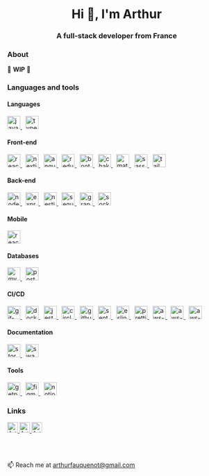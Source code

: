 <h1 align="center">Hi 👋, I'm Arthur</h1>
<h3 align="center">A full-stack developer from France</h3>

<h3>About</h3>

🚧 **WIP** 🚧

<h3 align="left">Languages and tools</h3>

<h4 align="left">Languages</h4>
<a href="#" target="blank" rel="noreferrer">
  <img alt="javascript-svgrepo-com" src="https://user-images.githubusercontent.com/17045144/213675275-239ade3e-2c68-456a-8b52-6a93214efa90.svg" height="30" width="30" />
</a>
&nbsp;
<a href="#" target="blank" rel="noreferrer">
  <img alt="typescript-icon-svgrepo-com" src="https://user-images.githubusercontent.com/17045144/213675316-ce12ae7e-2e54-4dbc-ba9f-e2599a9ef769.svg" height="30" width="30" />
</a>

<h4 align="left">Front-end</h4>
<a href="#" target="blank" rel="noreferrer">
  <img alt="react" src="https://user-images.githubusercontent.com/17045144/213679423-144db434-1243-43c8-944a-60315a7c035e.svg" height="30" width="30" />
</a>
&nbsp;
<a href="#" target="blank" rel="noreferrer">
  <img alt="nextjs" src="https://user-images.githubusercontent.com/17045144/213679818-2f980492-184e-430d-8066-3af42e960ee5.svg" height="30" width="30" />
</a>
&nbsp;
<a href="#" target="blank" rel="noreferrer">
  <img alt="angular" src="https://user-images.githubusercontent.com/17045144/213673021-1ae7b75e-44bb-4907-8edd-737323916e09.svg" height="30" width="30" />
</a>
&nbsp;
<a href="#" target="blank" rel="noreferrer">
  <img alt="redux" src="https://user-images.githubusercontent.com/17045144/213676203-e289f1dc-8462-415f-b4e1-c4b5bae36296.svg" height="30" width="30" />
</a>
&nbsp;
<a href="#" target="blank" rel="noreferrer">
  <img alt="bootstrap-svgrepo-com" src="https://user-images.githubusercontent.com/17045144/213676106-4b2029a7-82be-497a-b38c-2998bda82362.svg" height="30" width="30" />
</a>
&nbsp;
<a href="#" target="blank" rel="noreferrer">
  <img alt="chakra-ui" src="https://user-images.githubusercontent.com/17045144/213676107-187e800e-1d26-4545-bf7d-2c5d729c1f7e.png" height="30" width="30" />
</a>
&nbsp;
<a href="#" target="blank" rel="noreferrer">
  <img alt="material-ui-svgrepo-com" src="https://user-images.githubusercontent.com/17045144/213676108-1d2e8a33-cf9b-4fd7-82ab-8b8947206f2d.svg" height="30" width="30" />
</a>
&nbsp;
<a href="#" target="blank" rel="noreferrer">
  <img alt="sass" src="https://user-images.githubusercontent.com/17045144/213676220-f0b7608f-2236-4973-9ca3-391dc1339567.svg" height="30" width="30" />
</a>
&nbsp;
<a href="#" target="blank" rel="noreferrer">
  <img alt="tailwind-svgrepo-com" src="https://user-images.githubusercontent.com/17045144/213676421-351d862a-766d-4c16-84d2-f85d02f26f9e.svg" height="30" width="30" />
</a>

<h4 align="left">Back-end</h4>
<a href="#" target="blank" rel="noreferrer">
  <img alt="nodejs-1-logo-svgrepo-com" src="https://user-images.githubusercontent.com/17045144/213674756-8a16c33f-c467-4930-a3b9-f88d62f9b504.svg" height="30" width="30" />
</a>
&nbsp;
<a href="#" target="blank" rel="noreferrer">
  <img alt="express" src="https://user-images.githubusercontent.com/17045144/213673149-dfc38cb7-46aa-423c-a2dd-8732731d7d73.svg" height="30" width="30" />
</a>
&nbsp;
<a href="#" target="blank" rel="noreferrer">
  <img alt="nestjs" src="https://user-images.githubusercontent.com/17045144/213673171-ac15e19e-9b81-4c05-ae16-c2c7f5c08f0b.svg" height="30" width="30" />
</a>
&nbsp;
<a href="#" target="blank" rel="noreferrer">
  <img alt="sequelize-svgrepo-com" src="https://user-images.githubusercontent.com/17045144/213676521-f7fed70e-4295-43ac-930a-e930c42b32e8.svg" height="30" width="30" />
</a>
&nbsp;
<a href="#" target="blank" rel="noreferrer">
  <img alt="graphql-svgrepo-com" src="https://user-images.githubusercontent.com/17045144/213676886-13f39374-d6da-41f8-9f8b-04231735ae4f.svg" height="30" width="30" />
</a>
&nbsp;
<a href="#" target="blank" rel="noreferrer">
  <img alt="socket-io-1" src="https://user-images.githubusercontent.com/17045144/213677600-7eb3cdc8-9332-4c5c-9ca0-355542c6575b.svg" height="30" width="30" />
</a>

<h4 align="left">Mobile</h4>
<a href="#" target="blank" rel="noreferrer">
  <img alt="react-native-1" src="https://user-images.githubusercontent.com/17045144/213677479-2fec4c34-ebaa-47d9-94e6-1c399f6a1820.svg" height="30" width="30" />
</a>

<h4 align="left">Databases</h4>
<a href="#" target="blank" rel="noreferrer">
  <img alt="mysql" src="https://user-images.githubusercontent.com/17045144/213674120-bffd6681-5461-4d90-900f-b632892bc79d.svg" height="30" width="30" />
</a>
&nbsp;
<a href="#" target="blank" rel="noreferrer">
  <img alt="postgresql" src="https://user-images.githubusercontent.com/17045144/213674129-79bcf829-ec4c-4497-ba69-22fa8051e31f.svg" height="30" width="30" />
</a>

<h4 align="left">CI/CD</h4>
<a href="#" target="blank" rel="noreferrer">
  <img alt="git-scm-icon" src="https://user-images.githubusercontent.com/17045144/213674244-bea4d22b-8b86-4a44-bfc6-108a9465b982.svg" height="30" width="30" />
</a>
&nbsp;
<a href="#" target="blank" rel="noreferrer">
  <img alt="docker-svgrepo-com" src="https://user-images.githubusercontent.com/17045144/213674645-727f0e0b-11e4-4d47-b896-e4dd80b21254.svg" height="30" width="30" />
</a>
&nbsp;
<a href="#" target="blank" rel="noreferrer">
  <img alt="jest-snapshot-svgrepo-com" src="https://user-images.githubusercontent.com/17045144/213674922-de98ba8a-85f7-4a48-87e3-2b6b1c216ba6.svg" height="30" width="30" />
</a>
&nbsp;
<a href="#" target="blank" rel="noreferrer">
  <img alt="circleci-svgrepo-com" src="https://user-images.githubusercontent.com/17045144/213675027-58f03a9f-8b49-4980-8eee-520f8169e6ca.svg" height="30" width="30" />
</a>
&nbsp;
<a href="#" target="blank" rel="noreferrer">
  <img alt="github-svgrepo-com" src="https://user-images.githubusercontent.com/17045144/213675102-103b6727-c42e-4667-9c98-7e9c08ccf55e.svg" height="30" width="30" />
</a>
&nbsp;
<a href="#" target="blank" rel="noreferrer">
  <img alt="sentry-svgrepo-com" src="https://user-images.githubusercontent.com/17045144/213675564-e53b9e38-f6be-4c79-aa63-0d04428aaee1.svg" height="30" width="30" />
</a>
&nbsp;
<a href="#" target="blank" rel="noreferrer">
  <img alt="eslint-svgrepo-com" src="https://user-images.githubusercontent.com/17045144/213676677-9b244d76-6ded-4166-9939-c849c3e67ef7.svg" height="30" width="30" />
</a>
&nbsp;
<a href="#" target="blank" rel="noreferrer">
  <img alt="prettier-svgrepo-com" src="https://user-images.githubusercontent.com/17045144/213676680-b765efda-aeae-4370-b2c7-3fba1d744631.svg" height="30" width="30" />
</a>
&nbsp;
<a href="#" target="blank" rel="noreferrer">
  <img alt="aws-s3-svgrepo-com" src="https://user-images.githubusercontent.com/17045144/213675753-6b2f782d-3b41-4427-81a0-e473601fd0de.svg" height="30" width="30" />
</a>
&nbsp;
<a href="#" target="blank" rel="noreferrer">
  <img alt="aws-cloudfront-svgrepo-com" src="https://user-images.githubusercontent.com/17045144/213675749-5d484d6d-3899-4ec6-a5ea-27d64b9fb716.svg" height="30" width="30" />
</a>
&nbsp;
<a href="#" target="blank" rel="noreferrer">
  <img alt="aws-lambda-svgrepo-com" src="https://user-images.githubusercontent.com/17045144/213675752-06e9054b-202d-41f2-bcc2-da9c7a9de030.svg" height="30" width="30" />
</a>

<h4 align="left">Documentation</h4>
<a href="#" target="blank" rel="noreferrer">
  <img alt="storybook-icon-svgrepo-com" src="https://user-images.githubusercontent.com/17045144/213676330-45ac66ff-fb54-426a-892a-8c0de5c6ab70.svg" height="30" width="30" />
</a>
&nbsp;
<a href="#" target="blank" rel="noreferrer">
  <img alt="swagger-svgrepo-com" src="https://user-images.githubusercontent.com/17045144/213676343-cb2905f1-afbf-47ab-978e-a5f7fdba9580.svg" height="30" width="30" />
</a>

<h4 align="left">Tools</h4>
<a href="#" target="blank" rel="noreferrer">
  <img alt="getpostman-icon" src="https://user-images.githubusercontent.com/17045144/213674287-4f877fed-fa95-4e43-9c6e-89a81db9a200.svg" height="30" width="30" />
</a>
&nbsp;
<a href="#" target="blank" rel="noreferrer">
  <img alt="figma" src="https://user-images.githubusercontent.com/17045144/213674333-13d1c59b-0f1c-4472-9d34-eeb6fda35f91.png" height="30" width="30" />
</a>
&nbsp;
<a href="#" target="blank" rel="noreferrer">
  <img alt="notion" src="https://user-images.githubusercontent.com/17045144/213677425-3eba80ec-bbb2-4cba-bf6d-7497781d3e96.svg" height="30" width="30" />
</a>

<!-- <p><img align="left" src="https://github-readme-stats.vercel.app/api/top-langs?username=arthurfauq&show_icons=true&locale=en&layout=compact" alt="arthurfauq" /></p>
<p>&nbsp;<img align="center" src="https://github-readme-stats.vercel.app/api?username=arthurfauq&show_icons=true&locale=en" alt="arthurfauq" /></p>
<p><img align="center" src="https://github-readme-streak-stats.herokuapp.com/?user=arthurfauq&" alt="arthurfauq" /></p>-->

<h3>Links</h3>
<p>
  <a href="https://www.linkedin.com/in/arthurfauq/" target="blank" rel="noreferrer">
    <img alt="Arthur's LinkedIn profile" height="24" src="https://user-images.githubusercontent.com/17045144/156400575-bf9004b3-2336-40b4-8655-a48c7dc79b71.svg" />
  </a>
  <a href="https://www.malt.fr/profile/arthurfauq" target="blank" rel="noreferrer">
    <img alt="Arthur's Malt profile" height="24" src="https://user-images.githubusercontent.com/17045144/156402857-2e4c2806-3ac5-4879-b073-e38a555b58d1.png" />
  </a>
  <a href="https://open.spotify.com/user/117752901?si=bd405ed650044ad6" target="blank" rel="noreferrer">
    <img alt="Arthur's Spotify profile" height="24" src="https://user-images.githubusercontent.com/17045144/156401177-e73e0b69-6d4d-42d7-887e-1d378bc92332.svg" />
  </a>
</p>
</br>
</br>
<p>📫 Reach me at <a href="mailto:arthurfauquenot@gmail.com">arthurfauquenot@gmail.com</a></p>
